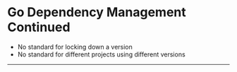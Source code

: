 # Go Dependency Management Continued

* No standard for locking down a version
* No standard for different projects using different versions

---
